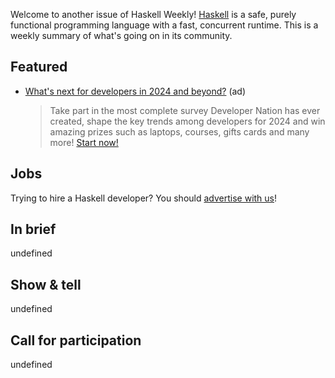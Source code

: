 Welcome to another issue of Haskell Weekly!
[Haskell](https://www.haskell.org) is a safe, purely functional programming language with a fast, concurrent runtime.
This is a weekly summary of what's going on in its community.

## Featured

- [What's next for developers in 2024 and beyond?](https://developereconomics.net/?member_id=haskell) (ad)
  > Take part in the most complete survey Developer Nation has ever created, shape the key trends among developers for 2024 and win amazing prizes such as laptops, courses, gifts cards and many more! [Start now!](https://developereconomics.net/?member_id=haskell)
## Jobs

Trying to hire a Haskell developer?
You should [advertise with us](https://haskellweekly.news/advertising.html)!

## In brief

undefined

## Show & tell

undefined

## Call for participation

undefined
